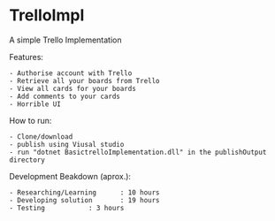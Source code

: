 # TrelloImpl
A simple Trello Implementation

Features:

	- Authorise account with Trello
	- Retrieve all your boards from Trello
	- View all cards for your boards
	- Add comments to your cards
	- Horrible UI

How to run:

	- Clone/download
	- publish using Viusal studio
	- run "dotnet BasictrelloImplementation.dll" in the publishOutput directory

Development Beakdown (aprox.):

	- Researching/Learning		: 10 hours
	- Developing solution 		: 19 hours
	- Testing			: 3 hours
